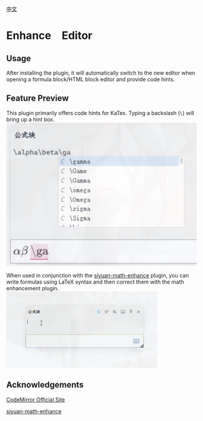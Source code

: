 [中文](https://github.com/WingDr/siyuan-plugin-enhance-editor/blob/main/README_zh_CN.md)

# Enhance　Editor

## Usage

After installing the plugin, it will automatically switch to the new editor when opening a formula block/HTML block editor and provide code hints.

## Feature Preview

This plugin primarily offers code hints for KaTex. Typing a backslash (`\`) will bring up a hint box.
![preview](./assets/preview.png)

When used in conjunction with the [siyuan-math-enhance](https://github.com/zxhd863943427/siyuan-math-enhance) plugin, you can write formulas using LaTeX syntax and then correct them with the math enhancement plugin.
![gif](./assets/view.gif)

## Acknowledgements

[CodeMirror Official Site](https://codemirror.net/)

[siyuan-math-enhance](https://github.com/zxhd863943427/siyuan-math-enhance)
